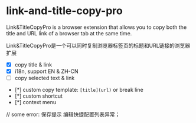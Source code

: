 # link-and-title-copy-pro
Link&amp;TitleCopyPro is a browser extension that allows you to copy both the title and URL link of a browser tab at the same time.

Link&amp;TitleCopyPro是一个可以同时复制浏览器标签页的标题和URL链接的浏览器扩展


- [x] copy title & link
- [x] i18n, support EN & ZH-CN
- [ ] copy selected text & link
- [*] custom copy template: `[title](url)` or break line
- [*] custom shortcut
- [*] context menu


// some error:
保存提示
编辑快捷配置列表异常；